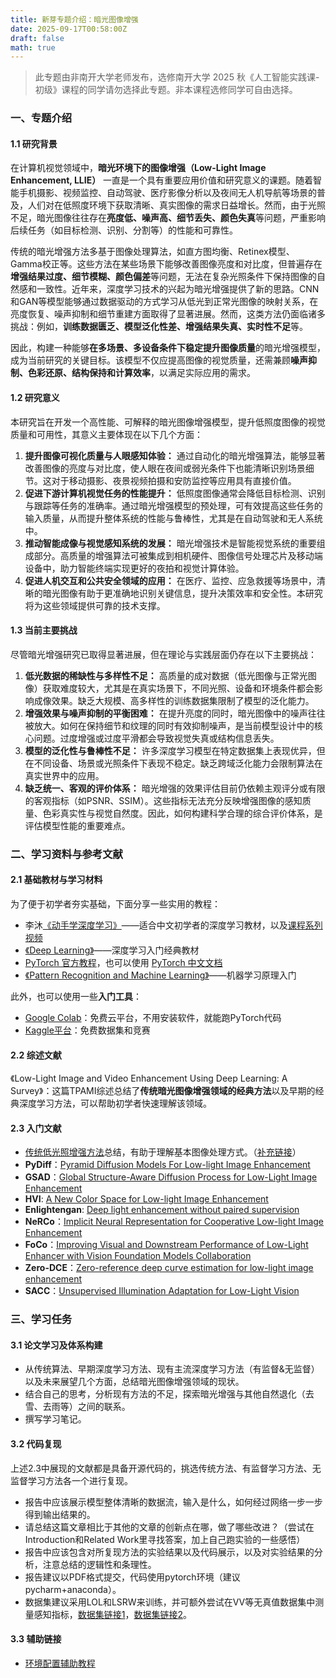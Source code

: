```yaml
---
title: 新芽专题介绍：暗光图像增强
date: 2025-09-17T00:58:00Z
draft: false
math: true
---
```


> 此专题由非南开大学老师发布，选修南开大学 2025 秋《人工智能实践课-初级》课程的同学请勿选择此专题。非本课程选修同学可自由选择。 

### 一、专题介绍

#### 1.1 研究背景

在计算机视觉领域中，**暗光环境下的图像增强（Low-Light Image Enhancement, LLIE）** 一直是一个具有重要应用价值和研究意义的课题。随着智能手机摄影、视频监控、自动驾驶、医疗影像分析以及夜间无人机导航等场景的普及，人们对在低照度环境下获取清晰、真实图像的需求日益增长。然而，由于光照不足，暗光图像往往存在**亮度低、噪声高、细节丢失、颜色失真**等问题，严重影响后续任务（如目标检测、识别、分割等）的性能和可靠性。

传统的暗光增强方法多基于图像处理算法，如直方图均衡、Retinex模型、Gamma校正等。这些方法在某些场景下能够改善图像亮度和对比度，但普遍存在**增强结果过度、细节模糊、颜色偏差**等问题，无法在复杂光照条件下保持图像的自然感和一致性。近年来，深度学习技术的兴起为暗光增强提供了新的思路。CNN和GAN等模型能够通过数据驱动的方式学习从低光到正常光图像的映射关系，在亮度恢复、噪声抑制和细节重建方面取得了显著进展。然而，这类方法仍面临诸多挑战：例如，**训练数据匮乏、模型泛化性差、增强结果失真、实时性不足**等。

因此，构建一种能够**在多场景、多设备条件下稳定提升图像质量**的暗光增强模型，成为当前研究的关键目标。该模型不仅应提高图像的视觉质量，还需兼顾**噪声抑制、色彩还原、结构保持和计算效率**，以满足实际应用的需求。

#### 1.2 研究意义

本研究旨在开发一个高性能、可解释的暗光图像增强模型，提升低照度图像的视觉质量和可用性，其意义主要体现在以下几个方面：

1.  **提升图像可视化质量与人眼感知体验：** 通过自动化的暗光增强算法，能够显著改善图像的亮度与对比度，使人眼在夜间或弱光条件下也能清晰识别场景细节。这对于移动摄影、夜景视频拍摄和安防监控等应用具有直接价值。
2.  **促进下游计算机视觉任务的性能提升：** 低照度图像通常会降低目标检测、识别与跟踪等任务的准确率。通过暗光增强模型的预处理，可有效提高这些任务的输入质量，从而提升整体系统的性能与鲁棒性，尤其是在自动驾驶和无人系统中。
3.  **推动智能成像与视觉感知系统的发展：** 暗光增强技术是智能视觉系统的重要组成部分。高质量的增强算法可被集成到相机硬件、图像信号处理芯片及移动端设备中，助力智能终端实现更好的夜拍和视觉计算体验。
4.  **促进人机交互和公共安全领域的应用：** 在医疗、监控、应急救援等场景中，清晰的暗光图像有助于更准确地识别关键信息，提升决策效率和安全性。本研究将为这些领域提供可靠的技术支撑。

#### 1.3 当前主要挑战

尽管暗光增强研究已取得显著进展，但在理论与实践层面仍存在以下主要挑战：

1.  **低光数据的稀缺性与多样性不足：** 高质量的成对数据（低光图像与正常光图像）获取难度较大，尤其是在真实场景下，不同光照、设备和环境条件都会影响成像效果。缺乏大规模、高多样性的训练数据集限制了模型的泛化能力。
2.  **增强效果与噪声抑制的平衡困难：** 在提升亮度的同时，暗光图像中的噪声往往被放大。如何在保持细节和纹理的同时有效抑制噪声，是当前模型设计中的核心问题。过度增强或过度平滑都会导致视觉失真或结构信息丢失。
3.  **模型的泛化性与鲁棒性不足：** 许多深度学习模型在特定数据集上表现优异，但在不同设备、场景或光照条件下表现不稳定。缺乏跨域泛化能力会限制算法在真实世界中的应用。
4.  **缺乏统一、客观的评价体系：** 暗光增强的效果评估目前仍依赖主观评分或有限的客观指标（如PSNR、SSIM）。这些指标无法充分反映增强图像的感知质量、色彩真实性与视觉自然度。因此，如何构建科学合理的综合评价体系，是评估模型性能的重要难点。

### 二、学习资料与参考文献

#### 2.1 基础教材与学习材料

为了便于初学者夯实基础，下面分享一些实用的教程：

-   李沐[《动手学深度学习》](https://zh.d2l.ai/)——适合中文初学者的深度学习教材，以及[课程系列视频](https://space.bilibili.com/1567748478/lists/358497?type=series)
-   [《Deep Learning》](https://www.deeplearningbook.org/)——深度学习入门经典教材
-   [PyTorch 官方教程](https://pytorch.org/tutorials)，也可以使用 [PyTorch 中文文档](https://pytorch-cn.readthedocs.io/zh/latest/)
-   [《Pattern Recognition and Machine Learning》](https://www.microsoft.com/en-us/research/wp-content/uploads/2006/01/Bishop-Pattern-Recognition-and-Machine-Learning-2006.pdf)——机器学习原理入门

此外，也可以使用一些**入门工具**：

-   [Google Colab](https://colab.research.google.com/)：免费云平台，不用安装软件，就能跑PyTorch代码
-   [Kaggle平台](https://www.kaggle.com/)：免费数据集和竞赛

#### 2.2 综述文献

《Low-Light Image and Video Enhancement Using Deep Learning: A Survey》：这篇TPAMI综述总结了**传统暗光图像增强领域的经典方法**以及早期的经典深度学习方法，可以帮助初学者快速理解该领域。

#### 2.3 入门文献

-   [传统低光照增强方法](https://blog.csdn.net/lutlx20010913/article/details/145052990)总结，有助于理解基本图像处理方式。（[补充链接](https://blog.csdn.net/m0_46366547/article/details/131060664)）
-   **PyDiff**：[Pyramid Diffusion Models For Low-light Image Enhancement](https://arxiv.org/abs/2305.10028)
-   **GSAD**：[Global Structure-Aware Diffusion Process for Low-Light Image Enhancement](https://arxiv.org/abs/2311.17253)
-   **HVI**: [A New Color Space for Low-light Image Enhancement](https://arxiv.org/abs/2502.20272)
-   **Enlightengan**: [Deep light enhancement without paired supervision](https://arxiv.org/abs/1906.06972)
-   **NeRCo**：[Implicit Neural Representation for Cooperative Low-light Image Enhancement](https://arxiv.org/abs/2303.11722)
-   **FoCo**：[Improving Visual and Downstream Performance of Low-Light Enhancer with Vision Foundation Models Collaboration](https://openaccess.thecvf.com/content/CVPR2025/papers/Gu_Improving_Visual_and_Downstream_Performance_of_Low-Light_Enhancer_with_Vision_CVPR_2025_paper.pdf)
-   **Zero-DCE**：[Zero-reference deep curve estimation for low-light image enhancement](https://arxiv.org/abs/2001.06826)
-   **SACC**：[Unsupervised Illumination Adaptation for Low-Light Vision](https://ieeexplore.ieee.org/document/10480646)

### 三、学习任务

#### 3.1 论文学习及体系构建

-   从传统算法、早期深度学习方法、现有主流深度学习方法（有监督&无监督）以及未来展望几个方面，总结暗光图像增强领域的现状。
-   结合自己的思考，分析现有方法的不足，探索暗光增强与其他自然退化（去雪、去雨等）之间的联系。
-   撰写学习笔记。

#### 3.2 代码复现

上述2.3中展现的文献都是具备开源代码的，挑选传统方法、有监督学习方法、无监督学习方法各一个进行复现。

-   报告中应该展示模型整体清晰的数据流，输入是什么，如何经过网络一步一步得到输出结果的。
-   请总结这篇文章相比于其他的文章的创新点在哪，做了哪些改进？（尝试在Introduction和Related Work里寻找答案，加上自己跑实验的一些感悟）
-   报告中应该包含对所复现方法的实验结果以及代码展示，以及对实验结果的分析，注意总结的逻辑性和条理性。
-   报告建议以PDF格式提交，代码使用pytorch环境（建议pycharm+anaconda）。
-   数据集建议采用LOL和LSRW来训练，并可额外尝试在VV等无真值数据集中测量感知指标，[数据集链接1](https://blog.csdn.net/lutlx20010913/article/details/145048364)，[数据集链接2](https://github.com/Li-Chongyi/Lighting-the-Darkness-in-the-Deep-Learning-Era-Open?tab=readme-ov-file)。

#### 3.3 辅助链接

-   [环境配置辅助教程](https://zhuanlan.zhihu.com/p/27577871722)